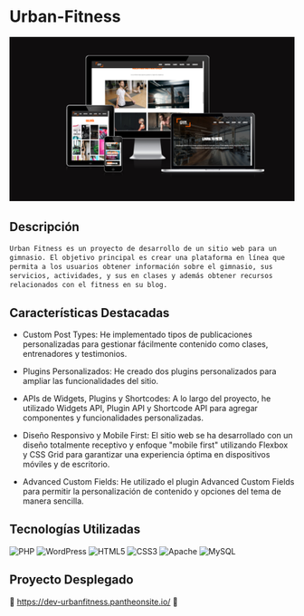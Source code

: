 # Urban-Fitness

<img src="./assets/urbanfitness.png" alt="urban-fitness"/>

## Descripción

    Urban Fitness es un proyecto de desarrollo de un sitio web para un gimnasio. El objetivo principal es crear una plataforma en línea que permita a los usuarios obtener información sobre el gimnasio, sus servicios, actividades, y sus en clases y además obtener recursos relacionados con el fitness en su blog.

## Características Destacadas

- Custom Post Types: He implementado tipos de publicaciones personalizadas para gestionar fácilmente contenido como clases, entrenadores y testimonios.

- Plugins Personalizados: He creado dos plugins personalizados para ampliar las funcionalidades del sitio.

- APIs de Widgets, Plugins y Shortcodes: A lo largo del proyecto, he utilizado Widgets API, Plugin API y Shortcode API para agregar componentes y funcionalidades personalizadas.

- Diseño Responsivo y Mobile First: El sitio web se ha desarrollado con un diseño totalmente receptivo y enfoque "mobile first" utilizando Flexbox y CSS Grid para garantizar una experiencia óptima en dispositivos móviles y de escritorio.

- Advanced Custom Fields: He utilizado el plugin Advanced Custom Fields para permitir la personalización de contenido y opciones del tema de manera sencilla.

## Tecnologías Utilizadas

![PHP](https://img.shields.io/badge/PHP-777BB4?style=for-the-badge&logo=php&logoColor=white)
![WordPress](https://img.shields.io/badge/WordPress-%23117AC9.svg?style=for-the-badge&logo=WordPress&logoColor=white)
![HTML5](https://img.shields.io/badge/HTML5-E34F26?style=for-the-badge&logo=html5&logoColor=white)
![CSS3](https://img.shields.io/badge/CSS3-1572B6?style=for-the-badge&logo=css3&logoColor=white)
![Apache](https://img.shields.io/badge/apache-%23D42029.svg?style=for-the-badge&logo=apache&logoColor=white)
![MySQL](https://img.shields.io/badge/mysql-%2300f.svg?style=for-the-badge&logo=mysql&logoColor=white)

## Proyecto Desplegado

🚀​ https://dev-urbanfitness.pantheonsite.io/ 🚀​
